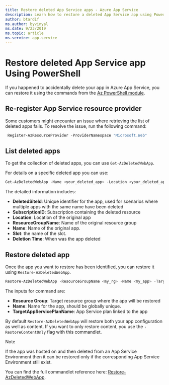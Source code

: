 ```yaml
---
title: Restore deleted App Service apps - Azure App Service
description: Learn how to restore a deleted App Service app using PowerShell.
author: btardif
ms.author: byvinyal
ms.date: 9/23/2019
ms.topic: article
ms.service: app-service
---
```


# Restore deleted App Service app Using PowerShell

If you happened to accidentally delete your app in Azure App Service, you can restore it using the commands from the [Az PowerShell module](https://docs.microsoft.com/powershell/azure/?view=azps-2.6.0&viewFallbackFrom=azps-2.2.0).

## Re-register App Service resource provider
Some customers might encounter an issue where retrieving the list of deleted apps fails. To resolve the issue, run the following command:

```powershell
 Register-AzResourceProvider -ProviderNamespace "Microsoft.Web"
```

## List deleted apps

To get the collection of deleted apps, you can use `Get-AzDeletedWebApp`.

For details on a specific deleted app you can use:

```powershell
Get-AzDeletedWebApp -Name <your_deleted_app> -Location <your_deleted_app_location> 
```

The detailed information includes:

- **DeletedSiteId**: Unique identifier for the app, used for scenarios where multiple apps with the same name have been deleted
- **SubscriptionID**: Subscription containing the deleted resource
- **Location**: Location of the original app
- **ResourceGroupName**: Name of the original resource group
- **Name**: Name of the original app.
- **Slot**: the name of the slot.
- **Deletion Time**: When was the app deleted  

## Restore deleted app

Once the app you want to restore has been identified, you can restore it using `Restore-AzDeletedWebApp`.

```powershell
Restore-AzDeletedWebApp -ResourceGroupName <my_rg> -Name <my_app> -TargetAppServicePlanName <my_asp>
```

The inputs for command are:

- **Resource Group**: Target resource group where the app will be restored
- **Name**: Name for the app, should be globally unique.
- **TargetAppServicePlanName**: App Service plan linked to the app

By default `Restore-AzDeletedWebApp` will restore both your app configuration as well as content. If you want to only restore content, you use the `-RestoreContentOnly` flag with this commandlet.

> [!NOTE]
> If the app was hosted on and then deleted from an App Service Environment then it can be restored only if the corresponding App Service Environment still exist.
>

You can find the full commandlet reference here: [Restore-AzDeletedWebApp](https://docs.microsoft.com/powershell/module/az.websites/restore-azdeletedwebapp).
